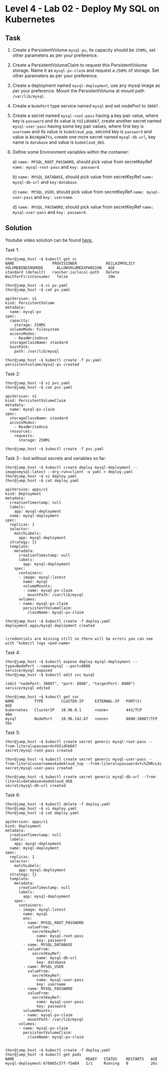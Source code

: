 # Level 4 - Lab 02 - Deploy My SQL on Kubernetes
## Task
1. Create a PersistentVolume `mysql-pv`, its capacity should be `250Mi`, set other parameters as per your preference.

2. Create a PersistentVolumeClaim to request this PersistentVolume storage. Name it as `mysql-pv-claim` and request a `250Mi` of storage. Set other parameters as per your preference.

3. Create a deployment named `mysql-deployment`, use any mysql image as per your preference. Mount the PersistentVolume at mount path `/var/lib/mysql`.

4. Create a `NodePort` type service named `mysql` and set nodePort to `30007`.

5. Create a secret named `mysql-root-pass` having a key pair value, where key is `password` and its value is `YUIidhb667`, create another secret named `mysql-user-pass` having some key pair values, where first key is `username` and its value is `kodekloud_pop`, second key is `password` and value is `B4zNgHA7Ya`, create one more secret named `mysql-db-url`, key name is `database` and value is `kodekloud_db5`.

6. Define some Environment variables within the container:

   a) `name: MYSQL_ROOT_PASSWORD`, should pick value from secretKeyRef `name: mysql-root-pass` and `key: password`.

   b) `name: MYSQL_DATABASE`, should pick value from secretKeyRef `name: mysql-db-url` and `key:database`.

   c) `name: MYSQL_USER`, should pick value from secretKeyRef `name: mysql-user-pass` and `key: username`.

   d) `name: MYSQL_PASSWORD`, should pick value from secretKeyRef `name: mysql-user-pass` and `key: password`. 

## Solution
Youtube video solution can be found [here.](https://www.youtube.com/watch?v=6T9NQB7z96o)

Task 1:

```
thor@jump_host ~$ kubectl get sc 
NAME                 PROVISIONER             RECLAIMPOLICY   VOLUMEBINDINGMODE      ALLOWVOLUMEEXPANSION   AGE 
standard (default)   rancher.io/local-path   Delete          WaitForFirstConsumer   false                  39m 

thor@jump_host ~$ vi pv.yaml 
thor@jump_host ~$ cat pv.yaml 

apiVersion: v1 
kind: PersistentVolume 
metadata: 
  name: mysql-pv 
spec: 
  capacity: 
    storage: 250Mi 
  volumeMode: Filesystem 
  accessModes: 
    - ReadWriteOnce 
  storageClassName: standard 
  hostPath: 
    path: /var/lib/mysql 

thor@jump_host ~$ kubectl create -f pv.yaml 
persistentvolume/mysql-pv created 
```

Task 2:

```
thor@jump_host ~$ vi pvc.yaml 
thor@jump_host ~$ cat pvc.yaml 

apiVersion: v1  
kind: PersistentVolumeClaim  
metadata:                           
  name: mysql-pv-claim 
spec:                               
  storageClassName: standard        
  accessModes: 
    - ReadWriteOnce                 
  resources: 
    requests:  
      storage: 250Mi 

thor@jump_host ~$ kubectl create -f pvc.yaml 
```

Task 3 - but without secrets and variables so far:

```
thor@jump_host ~$ kubectl create deploy mysql-deployment --image=mysql:latest --dry-run=client -o yaml > deploy.yaml 
thor@jump_host ~$ vi deploy.yaml 
thor@jump_host ~$ cat deploy.yaml  

apiVersion: apps/v1 
kind: Deployment 
metadata: 
  creationTimestamp: null 
  labels: 
    app: mysql-deployment 
  name: mysql-deployment 
spec: 
  replicas: 1 
  selector: 
    matchLabels: 
      app: mysql-deployment 
  strategy: {} 
  template: 
    metadata: 
      creationTimestamp: null 
      labels: 
        app: mysql-deployment 
    spec: 
      containers: 
      - image: mysql:latest 
        name: mysql 
        volumeMounts: 
        - name: mysql-pv-claim 
          mountPath: /var/lib/mysql 
      volumes:                        
      - name: mysql-pv-claim 
        persistentVolumeClaim: 
          claimName: mysql-pv-claim 

thor@jump_host ~$ kubectl create -f deploy.yaml  
deployment.apps/mysql-deployment created 

 
(credentials are missing still so there will be errors you can see with "kubectl logs <pod-name>

```

Task 4:

```
thor@jump_host ~$ kubectl expose deploy mysql-deployment --type=NodePort --name=mysql --port=8080 
service/mysql exposed 
thor@jump_host ~$ kubectl edit svc mysql 

(edit "nodePort: 30007", "port: 8080", "targetPort: 8080")
service/mysql edited 

thor@jump_host ~$ kubectl get svc 
NAME         TYPE        CLUSTER-IP     EXTERNAL-IP   PORT(S)          AGE 
kubernetes   ClusterIP   10.96.0.1      <none>        443/TCP          46m 
mysql        NodePort    10.96.142.87   <none>        8080:30007/TCP   56s 
```

Task 5:

```
thor@jump_host ~$ kubectl create secret generic mysql-root-pass --from-literal=password=YUIidhb667 
secret/mysql-root-pass created 

thor@jump_host ~$ kubectl create secret generic mysql-user-pass --from-literal=username=kodekloud_top --from-literal=password=YchZHRcLkL 
secret/mysql-user-pass created 

thor@jump_host ~$ kubectl create secret generic mysql-db-url --from-literal=database=kodekloud_db8 
secret/mysql-db-url created 
```

Task 6:

```
thor@jump_host ~$ kubectl delete -f deploy.yaml
thor@jump_host ~$ vi deploy.yaml
thor@jump_host ~$ cat deploy.yaml

apiVersion: apps/v1 
kind: Deployment 
metadata: 
  creationTimestamp: null 
  labels: 
    app: mysql-deployment 
  name: mysql-deployment 
spec: 
  replicas: 1 
  selector: 
    matchLabels: 
      app: mysql-deployment 
  strategy: {} 
  template: 
    metadata: 
      creationTimestamp: null 
      labels: 
        app: mysql-deployment 
    spec: 
      containers: 
      - image: mysql:latest 
        name: mysql 
        env: 
        - name: MYSQL_ROOT_PASSWORD 
          valueFrom: 
            secretKeyRef: 
              name: mysql-root-pass 
              key: password 
        - name: MYSQL_DATABASE 
          valueFrom: 
            secretKeyRef: 
              name: mysql-db-url
              key: database 
        - name: MYSQL_USER 
          valueFrom: 
            secretKeyRef: 
              name: mysql-user-pass 
              key: username 
        - name: MYSQL_PASSWORD 
          valueFrom: 
            secretKeyRef: 
              name: mysql-user-pass 
              key: password 
        volumeMounts: 
        - name: mysql-pv-claim 
          mountPath: /var/lib/mysql 
      volumes: 
      - name: mysql-pv-claim 
        persistentVolumeClaim: 
          claimName: mysql-pv-claim 


thor@jump_host ~$ kubectl create -f deploy.yaml
thor@jump_host ~$ kubectl get pods 
NAME                                READY   STATUS    RESTARTS   AGE 
mysql-deployment-678665c57f-f5m69   1/1     Running   0          26s 
```